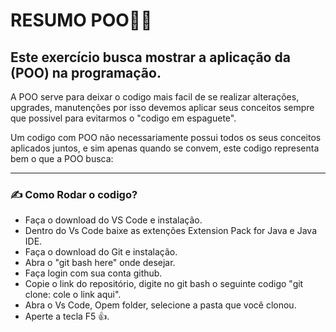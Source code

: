 # RESUMO POO👨‍💻
## Este exercício busca mostrar a aplicação da (POO) na programação.

   A POO serve para deixar o codigo mais facil de se realizar alterações,  upgrades, manutenções por  isso  devemos aplicar seus conceitos sempre que possivel para evitarmos o "codigo em espaguete".
  
  Um codigo com  POO não necessariamente  possui todos os seus conceitos  aplicados  juntos, e sim apenas quando se convem, este codigo representa bem o que a POO busca:

  ----
  ### ✍ Como Rodar o codigo? 

  * Faça o download do <a>VS Code</a> e instalação.
  * Dentro do Vs Code baixe as extenções <a>Extension Pack for Java
</a> e <a>Java IDE</a>.
 * Faça o download do <a>Git</a> e instalação.
 * Abra o "git bash here" onde desejar.
 * Faça login com sua conta github.
 * Copie o link do repositório, digite no git bash o seguinte codigo "git clone: cole o link aqui".
 * Abra o Vs Code, Opem folder, selecione a pasta que você clonou.
 * Aperte a tecla F5 👍.

  
